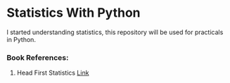 # Statistics With Python
I started understanding statistics, this repository will be used for practicals in Python.

### Book References:
1. Head First Statistics [Link](https://www.oreilly.com/library/view/head-first-statistics/9780596527587/)
